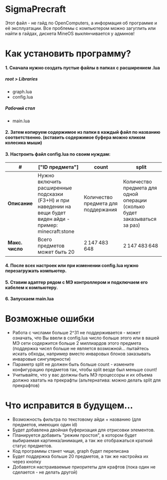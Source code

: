 # SigmaPrecraft
Этот файл - не гайд по OpenComputers, а информация об программе и её эксплуатации. Все проблемы с компьютером можно загуглить или найти в гайдах, дискета MineOS выклянчивается у админов!

# Как установить программу?

#### 1. Сначала нужно создать пустые файлы в папках с расширением .lua
##### root > Libraries
- graph.lua
- config.lua

##### Рабочий стол
- main.lua

#### 2. Затем копируем  содержимое из папки в каждый файл по названию соответственно. (вставить содержимое буфера можно кликом колесика мыши)
#### 3. Настроить файл config.lua по своим нуждам:
|**#**|["ID предмета"]|count|split|
|-|-|--------|---|
|**Описание**|Нужно включить расширенные подсказки (F3+H) и при наведении на вещи будет виден айди - пример: minecraft:stone|Количество предмета для поддержания|Количество предмета для одной операции (сколько будет заказываться за раз)|
|**Макс. число**|Всего предметов может быть 20|2 147 483 648|2 147 483 648|
#### 4. После всех настроек или при изменении config.lua нужно перезагружать компьютер.
#### 5. Ставим адаптер рядом с МЭ контроллером и подключаем его кабелем к компьютеру.
#### 6. Запускаем main.lua

# Возможные ошибки
- Работа с числами больше 2^31 не поддерживается - может означать, что Вы ввели в config.lua число больше этого или в вашей МЭ сети содержится больше 2 миллиардов этого предмета (поддержка чисел больше не является возможной... пытайтесь искать обходы, например вместо инваровых блоков заказывать инваровые сингулярности)
- Параметр split не должен быть больше count - измените конфигурацию предметов так, чтобы split везде был меньше count!
- Учитывайте, что у вас должны быть МЭ процессоры и их объема должно хватать на прекрафты (альтернатива: можно делать split для прекрафтов)  

# Что исправится в будущем...
- Возможность фильтра по текстовому айди + названию (для предметов, имеющих один id)
- Будет добавлена двойная буферизация для отрисовки элементов.
- Планируется добавить "режим простоя", в котором будет выбираемая картинка/анимация, а так же отображаться краткий статус предметов.
- Код программы станет чище, graph будет переписана
- Будет поддержка больше 20 предметов, а так же настройка их через кнопку
- Добавятся настраиваемые приоритеты для крафтов (пока один не сделается - не делать другой)
